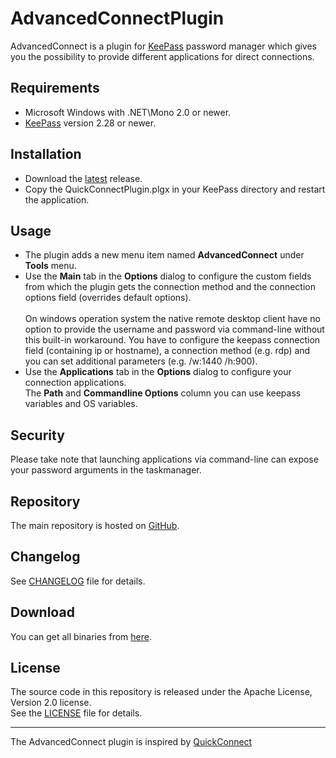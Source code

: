 # AdvancedConnectPlugin
AdvancedConnect is a plugin for [KeePass](http://keepass.info) password manager which gives you the possibility to provide different applications for direct connections.


## Requirements

- Microsoft Windows with .NET\Mono 2.0 or newer.
- [KeePass](http://keepass.info) version 2.28 or newer.


## Installation

- Download the [latest](https://github.com/aalbng/AdvancedConnectPlugin/releases/latest) release.
- Copy the QuickConnectPlugin.plgx in your KeePass directory and restart the application.

## Usage

- The plugin adds a new menu item named **AdvancedConnect** under **Tools** menu.
- Use the **Main** tab in the **Options** dialog to configure the custom fields from which the plugin gets the connection method and the connection options field (overrides default options). <br /><br />
On windows operation system the native remote desktop client have no option to provide the username and password via command-line without this built-in workaround. You have to configure the keepass connection field (containing ip or hostname), a connection method (e.g. rdp) and you can set additional parameters (e.g. /w:1440 /h:900).
- Use the **Applications** tab in the **Options** dialog to configure your connection applications. <br />
The **Path** and **Commandline Options** column you can use keepass variables and OS variables.




## Security

Please take note that launching applications via command-line can expose your password arguments in the taskmanager.

## Repository

The main repository is hosted on [GitHub](https://github.com/aalbng/AdvancedConnectPlugin).

## Changelog

See [CHANGELOG](https://github.com/aalbng/AdvancedConnectPlugin/blob/master/AdvancedConnectPlugin/CHANGELOG.txt) file for details.

## Download

You can get all binaries from [here](https://github.com/aalbng/AdvancedConnectPlugin/releases).

## License

The source code in this repository is released under the Apache License, Version 2.0 license. <br />
See the [LICENSE](https://github.com/aalbng/AdvancedConnectPlugin/blob/master/AdvancedConnectPlugin/LICENSE.txt) file for details.


____
The AdvancedConnect plugin is inspired by [QuickConnect](https://github.com/cristianst85/QuickConnectPlugin) 
